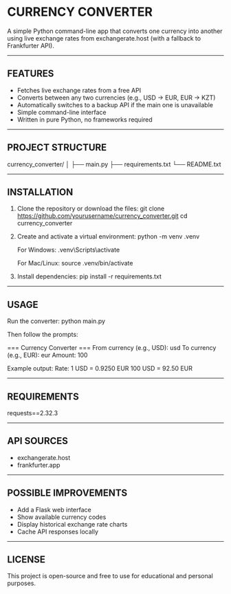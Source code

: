 CURRENCY CONVERTER
==================

A simple Python command-line app that converts one currency into another using live exchange rates 
from exchangerate.host (with a fallback to Frankfurter API).

------------------------------------------------------------
FEATURES
------------------------------------------------------------
- Fetches live exchange rates from a free API
- Converts between any two currencies (e.g., USD → EUR, EUR → KZT)
- Automatically switches to a backup API if the main one is unavailable
- Simple command-line interface
- Written in pure Python, no frameworks required

------------------------------------------------------------
PROJECT STRUCTURE
------------------------------------------------------------
currency_converter/
│
├── main.py
├── requirements.txt
└── README.txt

------------------------------------------------------------
INSTALLATION
------------------------------------------------------------
1. Clone the repository or download the files:
   git clone https://github.com/yourusername/currency_converter.git
   cd currency_converter

2. Create and activate a virtual environment:
   python -m venv .venv

   For Windows:
   .venv\Scripts\activate

   For Mac/Linux:
   source .venv/bin/activate

3. Install dependencies:
   pip install -r requirements.txt

------------------------------------------------------------
USAGE
------------------------------------------------------------
Run the converter:
   python main.py

Then follow the prompts:

   === Currency Converter ===
   From currency (e.g., USD): usd
   To currency (e.g., EUR): eur
   Amount: 100

Example output:
   Rate: 1 USD = 0.9250 EUR
   100 USD = 92.50 EUR

------------------------------------------------------------
REQUIREMENTS
------------------------------------------------------------
requests==2.32.3

------------------------------------------------------------
API SOURCES
------------------------------------------------------------
- exchangerate.host
- frankfurter.app

------------------------------------------------------------
POSSIBLE IMPROVEMENTS
------------------------------------------------------------
- Add a Flask web interface
- Show available currency codes
- Display historical exchange rate charts
- Cache API responses locally

------------------------------------------------------------
LICENSE
------------------------------------------------------------
This project is open-source and free to use for educational and personal purposes.
